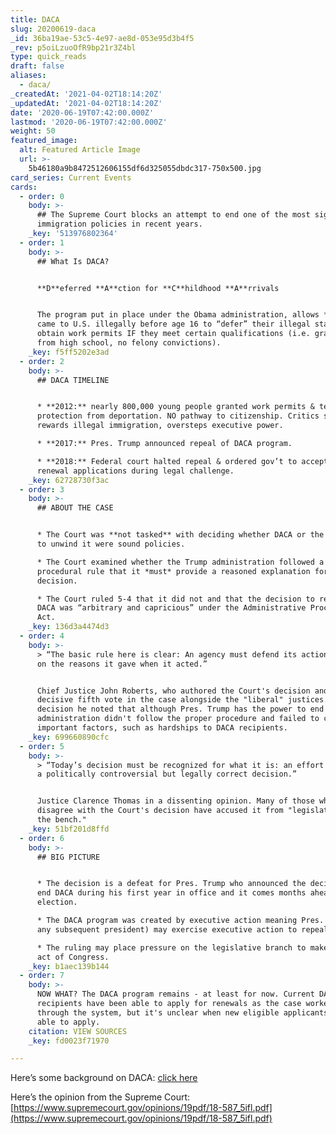```yaml
---
title: DACA
slug: 20200619-daca
_id: 36ba19ae-53c5-4e97-ae8d-053e95d3b4f5
_rev: p5oiLzuoOfR9bp21r3Z4bl
type: quick_reads
draft: false
aliases:
  - daca/
_createdAt: '2021-04-02T18:14:20Z'
_updatedAt: '2021-04-02T18:14:20Z'
date: '2020-06-19T07:42:00.000Z'
lastmod: '2020-06-19T07:42:00.000Z'
weight: 50
featured_image:
  alt: Featured Article Image
  url: >-
    5b46180a9b8472512606155df6d325055dbdc317-750x500.jpg
card_series: Current Events
cards:
  - order: 0
    body: >-
      ## The Supreme Court blocks an attempt to end one of the most significant
      immigration policies in recent years.
    _key: '513976802364'
  - order: 1
    body: >-
      ## What Is DACA?


      **D**eferred **A**ction for **C**hildhood **A**rrivals


      The program put in place under the Obama administration, allows *some* who
      came to U.S. illegally before age 16 to “defer” their illegal status &
      obtain work permits IF they meet certain qualifications (i.e. graduated
      from high school, no felony convictions).
    _key: f5ff5202e3ad
  - order: 2
    body: >-
      ## DACA TIMELINE


      * **2012:** nearly 800,000 young people granted work permits & temporary
      protection from deportation. NO pathway to citizenship. Critics say it
      rewards illegal immigration, oversteps executive power.

      * **2017:** Pres. Trump announced repeal of DACA program.

      * **2018:** Federal court halted repeal & ordered gov’t to accept DACA
      renewal applications during legal challenge.
    _key: 62728730f3ac
  - order: 3
    body: >-
      ## ABOUT THE CASE


      * The Court was **not tasked** with deciding whether DACA or the decision
      to unwind it were sound policies.

      * The Court examined whether the Trump administration followed a
      procedural rule that it *must* provide a reasoned explanation for its
      decision.

      * The Court ruled 5-4 that it did not and that the decision to rescind
      DACA was “arbitrary and capricious” under the Administrative Procedure
      Act.
    _key: 136d3a4474d3
  - order: 4
    body: >-
      > “The basic rule here is clear: An agency must defend its actions based
      on the reasons it gave when it acted.”


      Chief Justice John Roberts, who authored the Court's decision and cast the
      decisive fifth vote in the case alongside the "liberal" justices. In his
      decision he noted that although Pres. Trump has the power to end DACA, the
      administration didn't follow the proper procedure and failed to consider
      important factors, such as hardships to DACA recipients.
    _key: 699660890cfc
  - order: 5
    body: >-
      > “Today’s decision must be recognized for what it is: an effort to avoid
      a politically controversial but legally correct decision.”


      Justice Clarence Thomas in a dissenting opinion. Many of those who
      disagree with the Court's decision have accused it from "legislating from
      the bench."
    _key: 51bf201d8ffd
  - order: 6
    body: >-
      ## BIG PICTURE


      * The decision is a defeat for Pres. Trump who announced the decision to
      end DACA during his first year in office and it comes months ahead of the
      election.

      * The DACA program was created by executive action meaning Pres. Trump (or
      any subsequent president) may exercise executive action to repeal it.

      * The ruling may place pressure on the legislative branch to make DACA an
      act of Congress.
    _key: b1aec139b144
  - order: 7
    body: >-
      NOW WHAT? The DACA program remains - at least for now. Current DACA
      recipients have been able to apply for renewals as the case worked its way
      through the system, but it's unclear when new eligible applicants will be
      able to apply.
    citation: VIEW SOURCES
    _key: fd0023f71970

---
```

Here’s some background on DACA: [click here](ttps://smarthernews.com/18-02-27-daca/)

Here’s the opinion from the Supreme Court: [https://www.supremecourt.gov/opinions/19pdf/18-587_5ifl.pdf](https://www.supremecourt.gov/opinions/19pdf/18-587_5ifl.pdf)